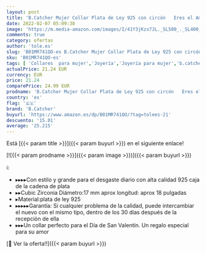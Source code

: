 ```yaml
---
layout: post
title: 'B.Catcher Mujer Collar Plata de Ley 925 con circón   Eres el Amor de mi Vida   con para Regalo San Valentín Originales Cadena 45cm Longitud'
date: 2022-02-07 05:09:38
image: 'https://m.media-amazon.com/images/I/41Y3jKzx7JL._SL500_._SL400_.jpg'
comments: true
category: ofertas
author: 'tole.es'
slug: 'B01MR741QO-es B.Catcher Mujer Collar Plata de Ley 925 con circón Eres el...'
sku: 'B01MR741QO-es'
tags: [ 'Collares  para mujer','Joyería','Joyería para mujer','b.catcher','de','ley','plata', ]
actualPrice: 21.24 EUR
currency: EUR
price: 21.24
comparePrice: 24.99 EUR
prodname: 'B.Catcher Mujer Collar Plata de Ley 925 con circón   Eres el Amor de mi Vida   con para Regalo San Valentín Originales Cadena 45cm Longitud'
country: 'es'
flag: '🇪🇸'
brand: 'B.Catcher'
buyurl: 'https://www.amazon.es/dp/B01MR741QO/?tag=tolees-21'
descuento: '15.01'
average: '25.215'
---
```


Está [{{< param title >}}]({{< param buyurl >}}) en el siguiente enlace!

[![{{< param prodname >}}]({{< param image >}})]({{< param buyurl >}})

ℹ️:

- ▸▸▸▸Con estilo y grande para el desgaste diario con alta calidad 925 caja de la cadena de plata
- ▸▸Cubic Zirconia Diámetro:17 mm aprox longitud: aprox 18 pulgadas
- ▸Material:plata de ley 925
- ▸▸▸▸▸Garantía: Si cualquier problema de la calidad, puede intercambiar el nuevo con el mismo tipo, dentro de los 30 días después de la recepción de ella
- ▸▸▸Un collar perfecto para el Día de San Valentín. Un regalo especial para su amor

[🛒 Ver la oferta!!]({{< param buyurl >}})
